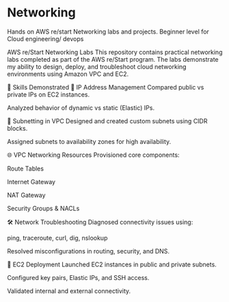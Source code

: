 # Networking
Hands on AWS re/start Networking labs and projects. Beginner level for Cloud engineering/ devops

AWS re/Start Networking Labs
This repository contains practical networking labs completed as part of the AWS re/Start program. The labs demonstrate my ability to design, deploy, and troubleshoot cloud networking environments using Amazon VPC and EC2.

🔧 Skills Demonstrated
📡 IP Address Management
Compared public vs private IPs on EC2 instances.

Analyzed behavior of dynamic vs static (Elastic) IPs.

🧱 Subnetting in VPC
Designed and created custom subnets using CIDR blocks.

Assigned subnets to availability zones for high availability.

🌐 VPC Networking Resources
Provisioned core components:

Route Tables

Internet Gateway

NAT Gateway

Security Groups & NACLs

🛠️ Network Troubleshooting
Diagnosed connectivity issues using:

ping, traceroute, curl, dig, nslookup

Resolved misconfigurations in routing, security, and DNS.

🚀 EC2 Deployment
Launched EC2 instances in public and private subnets.

Configured key pairs, Elastic IPs, and SSH access.

Validated internal and external connectivity.
